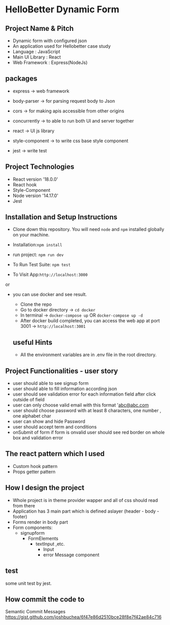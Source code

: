 # HelloBetter Dynamic Form  


## Project Name & Pitch
 - Dynamic form with configured json
 - An application used for Hellobetter case study
 - Language : JavaScript
 - Main UI Library : React
 - Web Framework : Express(NodeJs)

## packages

- express -> web framework
- body-parser -> for parsing request body to Json
- cors -> for making apis accessible from other origins
- concurrently -> to able to run both UI and server together

 - react -> UI js library
 -  style-component -> to write css base style component 
 - jest -> write test 

## Project Technologies

- React version '18.0.0'
- React hook
- Style-Component
- Node version '14.17.0'
- Jest

## 

## Installation and Setup Instructions

- Clone down this repository. You will need `node` and `npm` installed globally on your machine.

- Installation:`npm install`
- run project: `npm run dev`
- To Run Test Suite: `npm test`
- To Visit App:`http://localhost:3000`

or

- you can use docker and see result.
  - Clone the repo
  - Go to docker directory -> `cd docker`
  - In terminal -> `docker-compose up` OR `docker-compose up -d`
  - After docker build completed, you can access the web app at port 3001 -> `http://localhost:3001`

  ## useful Hints

  - All the environment variables are in .env file in the root directory.
  

## Project Functionalities - user story
 - user should able to see signup form 
 - user should able to fill information according json
 - user should see validation error for each information field after click outside of field 
 - user can only choose valid email with this format 'abc@abc.com
 - user should choose password with at least 8 characters, one number , one alphabet char
 - user can show and hide Password
 - user should accept term and conditions 
 - onSubmit of form if form is onvalid user should see red border on whole box and validation error 

## The react pattern which I used
- Custom hook pattern
- Props getter pattern

## How I design the project
- Whole project is in theme provider wapper and all of css should read from there
- Application has 3 main part which is defined aslayer (header - body - footer)
- Forms render in body part 
- Form components: 
    - signupform 
        - FormElements
            - textInput ,etc.   
                - Input 
                - error Message component


## test

some unit test by jest.


## How commit the code to
Semantic Commit Messages
https://gist.github.com/joshbuchea/6f47e86d2510bce28f8e7f42ae84c716